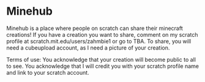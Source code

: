 # Minehub
Minehub is a place where people on scratch can share their minecraft creations! If you have a creation you want to share, comment on my scratch profile at scratch.mit.edu/users/zahmbie1 or go to TBA. To share, you will need a cubeupload account, as I need a picture of your creation.

Terms of use:
You acknowledge that your creation will become public to all to see.
You acknowledge that I will credit you with your scratch profile name and link to your scratch account.
